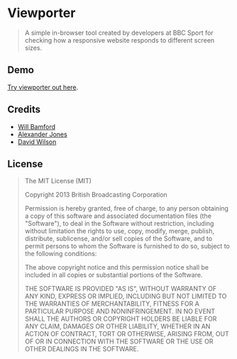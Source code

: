 # Viewporter

> A simple in-browser tool created by developers at BBC Sport for checking how a responsive website responds to different screen sizes.

## Demo

[Try viewporter out here](http://bbc-sport.github.io/viewporter).

## Credits

* [Will Bamford](https://twitter.com/WebSeed)
* [Alexander Jones](https://twitter.com/Itsaljones)
* [David Wilson](https://twitter.com/nameswilson)

## License

> The MIT License (MIT)
>
> Copyright 2013 British Broadcasting Corporation
>
> Permission is hereby granted, free of charge, to any person obtaining a copy of
> this software and associated documentation files (the "Software"), to deal in
> the Software without restriction, including without limitation the rights to
> use, copy, modify, merge, publish, distribute, sublicense, and/or sell copies of
> the Software, and to permit persons to whom the Software is furnished to do so,
> subject to the following conditions:
>
> The above copyright notice and this permission notice shall be included in all
> copies or substantial portions of the Software.
>
> THE SOFTWARE IS PROVIDED "AS IS", WITHOUT WARRANTY OF ANY KIND, EXPRESS OR
> IMPLIED, INCLUDING BUT NOT LIMITED TO THE WARRANTIES OF MERCHANTABILITY, FITNESS
> FOR A PARTICULAR PURPOSE AND NONINFRINGEMENT. IN NO EVENT SHALL THE AUTHORS OR
> COPYRIGHT HOLDERS BE LIABLE FOR ANY CLAIM, DAMAGES OR OTHER LIABILITY, WHETHER
> IN AN ACTION OF CONTRACT, TORT OR OTHERWISE, ARISING FROM, OUT OF OR IN
> CONNECTION WITH THE SOFTWARE OR THE USE OR OTHER DEALINGS IN THE SOFTWARE.
